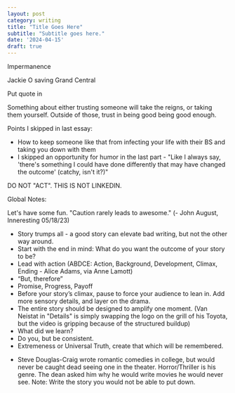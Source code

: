 ```yaml
---
layout: post
category: writing
title: "Title Goes Here"
subtitle: "Subtitle goes here."
date: '2024-04-15'
draft: true
---
```


<!-- Something I've been meaning to try: use headings for section transitions -->

Impermanence

Jackie O saving Grand Central

  Put quote in

Something about either trusting someone will take the reigns, or taking them yourself. Outside of those, trust in being good being good enough.




<!-- This may be irrelevant for this week's essay, leaving them here anyway: -->

Points I skipped in last essay:
- How to keep someone like that from infecting your life with their BS and taking you down with them
- I skipped an opportunity for humor in the last part - "Like I always say, 'there's something I could have done differently that may have changed the outcome' (catchy, isn't it?)"


DO NOT "ACT". THIS IS NOT LINKEDIN.

Global Notes:

Let's have some fun. "Caution rarely leads to awesome." (- John August, Inneresting 05/18/23)

- Story trumps all - a good story can elevate bad writing, but not the other way around.
- Start with the end in mind: What do you want the outcome of your story to be?
- Lead with action (ABDCE: Action, Background, Development, Climax, Ending - Alice Adams, via Anne Lamott)
- “But, therefore”
- Promise, Progress, Payoff
- Before your story’s climax, pause to force your audience to lean in. Add more sensory details, and layer on the drama.
- The entire story should be designed to amplify one moment. (Van Neistat in "Details" is simply swapping the logo on the grill of his Toyota, but the video is gripping because of the structured buildup)
- What did we learn?
- Do you, but be consistent.
- Extremeness or Universal Truth, create that which will be remembered.

<!-- Candidate note -->
- Steve Douglas-Craig wrote romantic comedies in college, but would never be caught dead seeing one in the theater. Horror/Thriller is his genre. The dean asked him why he would write movies he would never see. Note: Write the story you would not be able to put down.